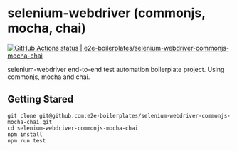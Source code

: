 # selenium-webdriver (commonjs, mocha, chai)
[![GitHub Actions status | e2e-boilerplates/selenium-webdriver-commonjs-mocha-chai](https://github.com/e2e-boilerplates/selenium-webdriver-commonjs-mocha-chai/workflows/Node%20CI/badge.svg)](https://github.com/e2e-boilerplates/selenium-webdriver-commonjs-mocha-chai/actions?query=workflow%3ANodeCI)

selenium-webdriver end-to-end test automation boilerplate project. Using commonjs, mocha and chai.

## Getting Stared

    git clone git@github.com:e2e-boilerplates/selenium-webdriver-commonjs-mocha-chai.git
    cd selenium-webdriver-commonjs-mocha-chai
    npm install
    npm run test
